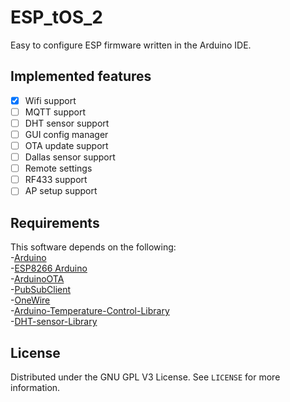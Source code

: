 # ESP_tOS_2  
 Easy to configure ESP firmware written in the Arduino IDE.  

## Implemented features  
  - [x] Wifi support  
  - [ ] MQTT support  
  - [ ] DHT sensor support  
  - [ ] GUI config manager  
  - [ ] OTA update support  
  - [ ] Dallas sensor support  
  - [ ] Remote settings  
  - [ ] RF433 support  
  - [ ] AP setup support  

## Requirements  
  This software depends on the following:  
  -[Arduino](https://github.com/arduino/Arduino)  
  -[ESP8266 Arduino](https://github.com/esp8266/Arduino)  
  -[ArduinoOTA](https://github.com/jandrassy/ArduinoOTA)  
  -[PubSubClient](https://github.com/knolleary/pubsubclient)  
  -[OneWire](https://github.com/PaulStoffregen/OneWire)  
  -[Arduino-Temperature-Control-Library](https://github.com/milesburton/Arduino-Temperature-Control-Library)  
  -[DHT-sensor-Library](https://github.com/adafruit/DHT-sensor-library)   


## License  
Distributed under the GNU GPL V3 License. See `LICENSE` for more information.  
